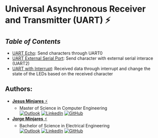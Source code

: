 # **Universal Asynchronous Receiver and Transmitter (UART) :zap:**

## ***Table of Contents***    
* [UART Echo](https://github.com/jminjares4/MSP432-Example-Codes/tree/main/Universal%20Asynchronous%20Receiver%20and%20Transmitter%20(UART)/UART%20Echo): Send characters through UART0 
* [UART External Serial Port](https://github.com/jminjares4/MSP432-Example-Codes/tree/main/Universal%20Asynchronous%20Receiver%20and%20Transmitter%20(UART)/UART%20External%20Serial%20Port): Send character with external serial interace (UART2)
* [UART with Interrupt](https://github.com/jminjares4/MSP432-Example-Codes/tree/main/Universal%20Asynchronous%20Receiver%20and%20Transmitter%20(UART)/UART%20with%20Interrupt): Received data through interrupt and change the state of the LEDs based on the received character

## **Authors:**
* [**Jesus Minjares** :zap:](https://github.com/jminjares4)<br>
  * Master of Science in Computer Engineering<br>
[![Outlook](https://img.shields.io/badge/Microsoft_Outlook-0078D4?style=for-the-badge&logo=microsoft-outlook&logoColor=white&style=flat)](mailto:jminjares4@miners.utep.edu) 
[![LinkedIn](https://img.shields.io/badge/LinkedIn-0077B5?style=for-the-badge&logo=linkedin&logoColor=white&style=flat)](https://www.linkedin.com/in/jesus-minjares-157a21195/) [![GitHub](https://img.shields.io/badge/GitHub-100000?style=for-the-badge&logo=github&logoColor=white&style=flat)](https://github.com/jminjares4)
* [**Jorge Minjares** :zap:](https://github.com/JorgeMinjares)<br>
  * Bachelor of Science in Electrical Engineering<br>
[![Outlook](https://img.shields.io/badge/Microsoft_Outlook-0078D4?style=for-the-badge&logo=microsoft-outlook&logoColor=white&style=flat)](mailto:jminjares5@miners.utep.edu) 
[![LinkedIn](https://img.shields.io/badge/LinkedIn-0077B5?style=for-the-badge&logo=linkedin&logoColor=white&style=flat)](https://www.linkedin.com/in/jorge-minjares/) [![GitHub](https://img.shields.io/badge/GitHub-100000?style=for-the-badge&logo=github&logoColor=white&style=flat)](https://github.com/JorgeMinjares)
